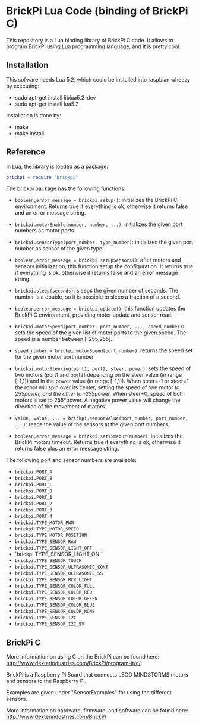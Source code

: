 BrickPi Lua Code (binding of BrickPi C)
=======================================

This repository is a Lua binding library of BrickPi C code. It allows
to program BrickPi using Lua programming language, and it is pretty cool.

Installation
------------

This sofware needs Lua 5.2, which could be installed into raspbian wheezy
by executing:

- sudo apt-get install liblua5.2-dev
- sudo apt-get install lua5.2

Installation is done by:

- make
- make install

Reference
---------

In Lua, the library is loaded as a package:

```Lua
brickpi = require "brickpi"
```

The brickpi package has the following functions:

- `boolean,error_message = brickpi.setup()`: initializes the BrickPi
  C environment. Returns true if everything is ok, otherwise it
  returns false and an error message string.

- `brickpi.motorEnable(number, number, ...)`: initializes the given
  port numbers as motor ports.

- `brickpi.sensorType(port_number, type_number)`: initializes the
  given port number as sensor of the given type.

- `boolean,error_message = brickpi.setupSensors()`: after motors
  and sensors initialization, this function setup the configuration.
  It returns true if everything is ok, otherwise it returns false
  and an error message string.

- `brickpi.sleep(seconds)`: sleeps the given number of seconds. The
  number is a double, so it is possible to sleep a fraction of a
  second.

- `boolean,error_message = brickpi.update()`: this function updates
  the BrickPi C environment, providing motor update and sensor
  read.

- `brickpi.motorSpeed(port_number, port_number, ..., speed_number)`:
  sets the speed of the given list of motor ports to the given speed.
  The speed is a number between [-255,255].

- `speed_number = brickpi.motorSpeed(port_number)`: returns the speed
  set for the given motor port number.

- `brickpi.motorSteering(port1, port2, steer, power)`: sets the speed
  of two motors (port1 and port2) depending on the steer value (in
  range [-1,1]) and in the power value (in range [-1,1]). When steer=-1
  or steer=1 the robot will spin over its center, setting the speed
  of one motor to 255*power, and the other to -255*power. When steer=0,
  speed of both motors is set to 255*power. A negative power value
  will change the direction of the movement of motors.

- `value, value, ... = brickpi.sensorValue(port_number, port_number, ...)`:
  reads the value of the sensors at the given port numbers.

- `boolean,error_message = brickpi.setTimeout(number)`: initializes
  the BrickPi motors timeout. Returns true if everything is ok,
  otherwise it returns false plus an error message string.

The following port and sensor numbers are available:

- `brickpi.PORT_A`
- `brickpi.PORT_B`
- `brickpi.PORT_C`
- `brickpi.PORT_D`
- `brickpi.PORT_1`
- `brickpi.PORT_2`
- `brickpi.PORT_3`
- `brickpi.PORT_4`
- `brickpi.TYPE_MOTOR_PWM`
- `brickpi.TYPE_MOTOR_SPEED`
- `brickpi.TYPE_MOTOR_POSITION`
- `brickpi.TYPE_SENSOR_RAW`
- `brickpi.TYPE_SENSOR_LIGHT_OFF`
- `brickpi.TYPE_SENSOR_LIGHT_ON``
- `brickpi.TYPE_SENSOR_TOUCH`
- `brickpi.TYPE_SENSOR_ULTRASONIC_CONT`
- `brickpi.TYPE_SENSOR_ULTRASONIC_SS`
- `brickpi.TYPE_SENSOR_RCX_LIGHT`
- `brickpi.TYPE_SENSOR_COLOR_FULL`
- `brickpi.TYPE_SENSOR_COLOR_RED`
- `brickpi.TYPE_SENSOR_COLOR_GREEN`
- `brickpi.TYPE_SENSOR_COLOR_BLUE`
- `brickpi.TYPE_SENSOR_COLOR_NONE`
- `brickpi.TYPE_SENSOR_I2C`
- `brickpi.TYPE_SENSOR_I2C_9V`

BrickPi C
---------

More information on using C on the BrickPi can be found here:
http://www.dexterindustries.com/BrickPi/program-it/c/

BrickPi is a Raspberry Pi Board that connects LEGO MINDSTORMS
motors and sensors to the Raspberry Pi.

Examples are given under "SensorExamples" for using the different
sensors.

More information on hardware, firmware, and software can be found
here: http://www.dexterindustries.com/BrickPi
